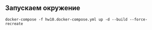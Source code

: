## Запускаем окружение

```shell
docker-compose -f hw10.docker-compose.yml up -d --build --force-recreate
```

